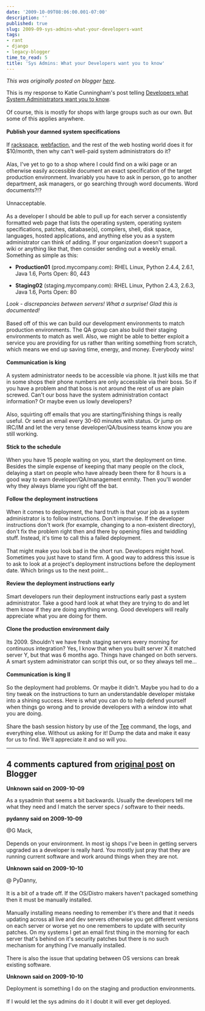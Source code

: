 ```yaml
---
date: '2009-10-09T08:06:00.001-07:00'
description: ''
published: true
slug: 2009-09-sys-admins-what-your-developers-want
tags:
- rant
- django
- legacy-blogger
time_to_read: 5
title: 'Sys Admins: What your Developers want you to know'
---
```


*This was originally posted on blogger [here](https://pydanny.blogspot.com/2009/09/sys-admins-what-your-developers-want.html)*.

This is my response to Katie Cunningham's post telling <a href="http://elephantangelchild.blogspot.com/2009/05/developers-what-your-system-admins-want.html">Developers what System Administrators want you to know</a>.<br /><br />Of course, this is mostly for shops with large groups such as our own. But some of this applies anywhere.<br /><br /><span style="font-weight: bold;">Publish your damned system specifications</span><br /><br />If <a href="http://rackspace.com/">rackspace</a>, <a href="http://www.webfaction.com/">webfaction</a>, and the rest of the web hosting world does it for $10/month, then why can't well-paid system administrators do it?<br /><br />Alas, I've yet to go to a shop where I could find on a wiki page or an otherwise easily accessible document an exact specification of the target production environment. Invariably you have to ask in person, go to another department, ask managers, or go searching through word documents. Word documents?!?<br /><br />Unnacceptable.<br /><br />As a developer I should be able to pull up for each server a consistently formatted web page that lists the operating system, operating system specifications, patches, database(s), compilers, shell, disk space, languages, hosted applications, and anything else you as a system administrator can think of adding. If your organization doesn't support a wiki or anything like that, then consider sending out a weekly email. Something as simple as this:<br /><ul><li><span style="font-weight: bold;">Production01</span> (prod.mycompany.com): RHEL Linux, Python 2.4.4, 2.6.1, Java 1.6, Ports Open: 80, 443</li></ul><ul><li><span style="font-weight: bold;">Staging02</span> (staging.mycompany.com): RHEL Linux, Python 2.4.3, 2.6.3, Java 1.6, Ports Open: 80</li></ul><span style="font-style: italic;">Look - discrepancies between servers! What a surprise! Glad this is documented!</span><br /><br />Based off of this we can build our development environments to match production environments. The QA group can also build their staging environments to match as well. Also, we might be able to better exploit a service you are providing for us rather than writing something from scratch, which means we end up saving time, energy, and money. Everybody wins!<br /><br /><span style="font-weight: bold;">Communication is king</span><br /><br />A system administrator needs to be accessible via phone. It just kills me that in some shops their phone numbers are only accessible via their boss. So if you have a problem and that boss is not around the rest of us are plain screwed. Can't our boss have the system administration contact information? Or maybe even us lowly developers?<br /><br />Also, squirting off emails that you are starting/finishing things is really useful. Or send an email every 30-60 minutes with status. Or jump on IRC/IM and let the very tense developer/QA/business teams know you are still working.<br /><br /><span style="font-weight: bold;">Stick to the schedule</span><br /><br />When you have 15 people waiting on you, start the deployment on time. Besides the simple expense of keeping that many people on the clock, delaying a start on people who have already been there for 8 hours is a good way to earn developer/QA/management enmity. Then you'll wonder why they always blame you right off the bat.<br /><br /><span style="font-weight: bold;">Follow the deployment instructions</span><br /><br />When it comes to deployment, the hard truth is that your job as a system administrator is to follow instructions. Don't improvise. If the developer instructions don't work (for example, changing to a non-existent directory), don't fix the problem right then and there by opening files and twiddling stuff. Instead, it's time to call this a failed deployment.<br /><br />That might make you look bad in the short run. Developers might howl. Sometimes you just have to stand firm. A good way to address this issue is to ask to look at a project's deployment instructions before the deployment date. Which brings us to the next point...<br /><br /><span style="font-weight: bold;">Review the deployment instructions early</span><br /><br />Smart developers run their deployment instructions early past a system administrator. Take a good hard look at what they are trying to do and let them know if they are doing anything wrong. Good developers will really appreciate what you are doing for them.<br /><br /><span style="font-weight: bold;">Clone the production environment daily</span><br /><br />Its 2009. Shouldn't we have fresh staging servers every morning for continuous integration? Yes, I know that when you built server X it matched server Y, but that was 6 months ago. Things have changed on both servers. A smart system administrator can script this out, or so they always tell me...<br /><br /><span style="font-weight: bold;">Communication is king II</span><br /><br />So the deployment had problems. Or maybe it didn't. Maybe you had to do a tiny tweak on the instructions to turn an understandable developer mistake into a shining success. Here is what you can do to help defend yourself when things go wrong and to provide developers with a window into what you are doing.<br /><br />Share the bash session history by use of the <a href="http://en.wikipedia.org/wiki/Tee_%28command%29">Tee</a> command, the logs, and everything else. Without us asking for it! Dump the data and make it easy for us to find. We'll appreciate it and so will you.

---

## 4 comments captured from [original post](https://pydanny.blogspot.com/2009/09/sys-admins-what-your-developers-want.html) on Blogger

**Unknown said on 2009-10-09**

As a sysadmin that seems a bit backwards.  Usually the developers tell me what they need and I match the server specs / software to their needs.

**pydanny said on 2009-10-09**

@G Mack,<br /><br />Depends on your environment. In most ig shops I've been in getting servers upgraded as a developer is really hard. You mostly just pray that they are running current software and work around things when they are not.

**Unknown said on 2009-10-10**

@ PyDanny, <br /><br />It is a bit of a trade off.  If the OS/Distro makers haven't packaged something then it must be manually installed.  <br /><br />Manually installing means needing to remember it's there and that it needs updating across all live and dev servers otherwise you get different versions on each server or worse yet no one remembers to update with security patches.  On my systems I get an email first thing in the morning for each server that's behind on it's security patches but there is no such mechanism for anything I've manually installed.<br /><br />There is also the issue that updating between OS versions can break existing software.

**Unknown said on 2009-10-10**

Deployment is something I do on the staging and production environments.<br /><br />If I would let the sys admins do it I doubt it will ever get deployed.

